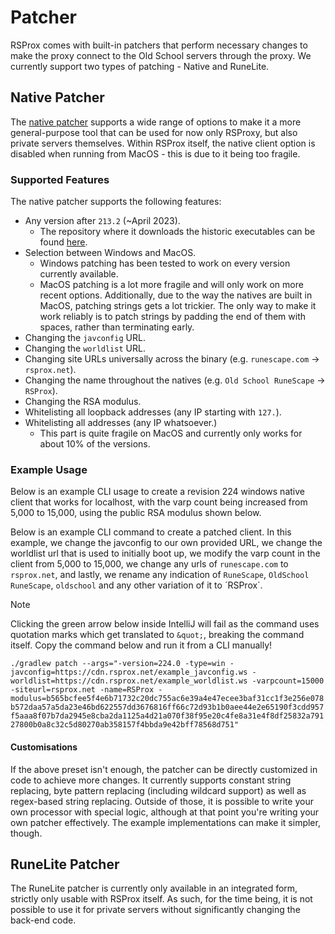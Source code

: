 # Patcher

RSProx comes with built-in patchers that perform necessary changes to make the
proxy connect to the Old School servers through the proxy. We currently support
two types of patching - Native and RuneLite.

## Native Patcher

The [native patcher](https://github.com/blurite/rsprox/blob/master/patch/patch-native/src/main/kotlin/net/rsprox/patch/native/NativePatchCriteria.kt)
supports a wide range of options to make it a more
general-purpose tool that can be used for now only RSProxy, but also private
servers themselves. Within RSProx itself, the native client option is disabled
when running from MacOS - this is due to it being too fragile.

### Supported Features
The native patcher supports the following features:

- Any version after `213.2` (~April 2023).
  - The repository where it downloads the historic executables can be found [here](https://www.runewiki.org/archive/oldschool.runescape.com/native/).
- Selection between Windows and MacOS.
  - Windows patching has been tested to work on every version currently available.
  - MacOS patching is a lot more fragile and will only work on more recent options.
  Additionally, due to the way the natives are built in MacOS, patching strings
  gets a lot trickier. The only way to make it work reliably is to patch strings
  by padding the end of them with spaces, rather than terminating early.
- Changing the `javconfig` URL.
- Changing the `worldlist` URL.
- Changing site URLs universally across the binary (e.g. `runescape.com` -> `rsprox.net`).
- Changing the name throughout the natives (e.g. `Old School RuneScape` -> `RSProx`).
- Changing the RSA modulus.
- Whitelisting all loopback addresses (any IP starting with `127.`).
- Whitelisting all addresses (any IP whatsoever.)
  - This part is quite fragile on MacOS and currently only works for about 10% of the versions.


### Example Usage
Below is an example CLI usage to create a revision 224 windows native client
that works for localhost, with the varp count being increased from 5,000 to
15,000, using the public RSA modulus shown below.

Below is an example CLI command to create a patched client. In this example,
we change the javconfig to our own provided URL, we change the worldlist url
that is used to initially boot up, we modify the varp count in the client from
5,000 to 15,000, we change any urls of `runescape.com` to `rsprox.net`, and lastly,
we rename any indication of `RuneScape`, `OldSchool RuneScape`, `oldschool` and
any other variation of it to ´RSProx`.

> [!NOTE]
> Clicking the green arrow below inside IntelliJ will fail as the command uses
> quotation marks which get translated to `&quot;`, breaking the command itself.
> Copy the command below and run it from a CLI manually!

`./gradlew patch --args="-version=224.0 -type=win -javconfig=https://cdn.rsprox.net/example_javconfig.ws -worldlist=https://cdn.rsprox.net/example_worldlist.ws -varpcount=15000 -siteurl=rsprox.net -name=RSProx -modulus=b565bcfee5f4e6b71732c20dc755ac6e39a4e47ecee3baf31cc1f3e256e078b572daa57a5da23e46bd622557dd3676816ff66c72d93b1b0aee44e2e65190f3cdd957f5aaa8f07b7da2945e8cba2da1125a4d21a070f38f95e20c4fe8a31e4f8df25832a79127800b0a8c32c5d80270ab358157f4bbda9e42bff78568d751"`

#### Customisations

If the above preset isn't enough, the patcher can be directly customized in code
to achieve more changes. It currently supports constant string replacing,
byte pattern replacing (including wildcard support) as well as regex-based string
replacing. Outside of those, it is possible to write your own processor with special
logic, although at that point you're writing your own patcher effectively. The
example implementations can make it simpler, though.

## RuneLite Patcher

The RuneLite patcher is currently only available in an integrated form, strictly
only usable with RSProx itself. As such, for the time being, it is not possible
to use it for private servers without significantly changing the back-end code.
